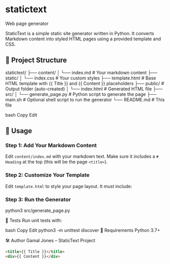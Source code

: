# statictext
Web page generator


StaticText is a simple static site generator written in Python. It converts Markdown content into styled HTML pages using a provided template and CSS.

## 📁 Project Structure


statictext/
├── content/
│ └── index.md # Your markdown content
├── static/
│ └── index.css # Your custom styles
├── template.html # Base HTML template with {{ Title }} and {{ Content }} placeholders
├── public/ # Output folder (auto-created)
│ └── index.html # Generated HTML file
├── src/
│ └── generate_page.py # Python script to generate the page
├── main.sh # Optional shell script to run the generator
└── README.md # This file

bash
Copy
Edit

## 🚀 Usage

### Step 1: Add Your Markdown Content

Edit `content/index.md` with your markdown text. Make sure it includes a `# Heading` at the top (this will be the page `<title>`).

### Step 2: Customize Your Template

Edit `template.html` to style your page layout. It must include:



### Step 3: Run the Generator


python3 src/generate_page.py

🧪 Tests
Run unit tests with:

bash
Copy
Edit
python3 -m unittest discover
📌 Requirements
Python 3.7+


🛠 Author
Gamal Jones – StaticText Project

```html
<title>{{ Title }}</title>
<div>{{ Content }}</div>

